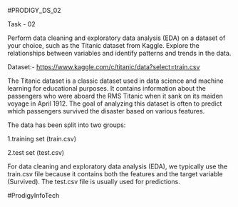 
#PRODIGY_DS_02

Task - 02

Perform data cleaning and exploratory data analysis (EDA) on a dataset of your choice, such as the Titanic dataset from Kaggle. Explore the relationships between variables and identify patterns and trends in the data.

Dataset:- https://www.kaggle.com/c/titanic/data?select=train.csv

The Titanic dataset is a classic dataset used in data science and machine learning for educational purposes. It contains information about the passengers who were aboard the RMS Titanic when it sank on its maiden voyage in April 1912. The goal of analyzing this dataset is often to predict which passengers survived the disaster based on various features.

The data has been split into two groups:

1.training set (train.csv)

2.test set (test.csv)

For data cleaning and exploratory data analysis (EDA), we typically use the train.csv file because it contains both the features and the target variable (Survived). The test.csv file is usually used for predictions.

#ProdigyInfoTech
